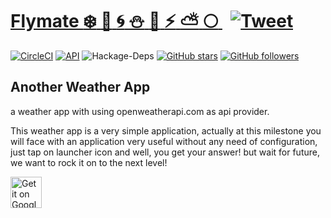 # [Flymate :snowflake: :ocean: :cyclone: :snowman: :foggy: :zap: :partly_sunny: :full_moon: ](http://teslaa.net) &nbsp; [![Tweet](https://img.shields.io/twitter/url/http/shields.io.svg?style=social)](https://twitter.com/intent/tweet?text=Check%20this%20repository%20out!%20Flymate%20is%20a%20weather%20app!%204&url=http://teslaa.net&hashtags=flymate,google,android,java,developers)
[![CircleCI](https://circleci.com/gh/TESLAA/Flymate.svg?style=svg)](https://circleci.com/gh/TESLAA/Flymate)
[![API](https://img.shields.io/badge/API-27%2B-blue.svg?style=flat)](https://android-arsenal.com/api?level=27)
![Hackage-Deps](https://img.shields.io/hackage-deps/v/lens.svg)
[![GitHub stars](https://img.shields.io/github/stars/TESLAA/Flymate.svg)](https://github.com/TESLAA/Flymate/stargazers)
[![GitHub followers](https://img.shields.io/github/followers/espadrine.svg?label=Follow&style=flat-square)](https://github.com/TESLAA/Flymate)




## Another Weather App

a weather app with using openweatherapi.com as api provider.

This weather app is a very simple application, actually at this milestone you will face with an application very useful without any need of configuration, just tap on launcher icon and well, you get your answer! but wait for future, we want to rock it on to the next level!


<a href='https://play.google.com/store/apps/details?id=net.teslaa.flymate&pcampaignid=MKT-Other-global-all-co-prtnr-py-PartBadge-Mar2515-1'><img alt='Get it on Google Play' style="height 120px; width: 50px;" src='https://play.google.com/intl/en_us/badges/images/generic/en_badge_web_generic.png'/></a>
